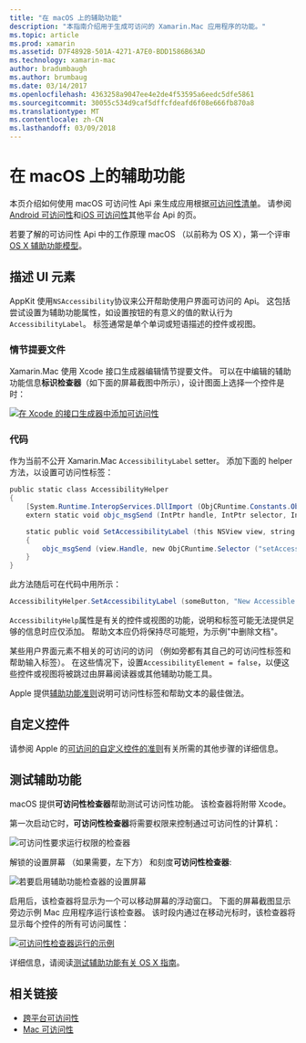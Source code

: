 ```yaml
---
title: "在 macOS 上的辅助功能"
description: "本指南介绍用于生成可访问的 Xamarin.Mac 应用程序的功能。"
ms.topic: article
ms.prod: xamarin
ms.assetid: D7F4892B-501A-4271-A7E0-BDD1586B63AD
ms.technology: xamarin-mac
author: bradumbaugh
ms.author: brumbaug
ms.date: 03/14/2017
ms.openlocfilehash: 4363258a9047ee4e2de4f53595a6eedc5dfe5861
ms.sourcegitcommit: 30055c534d9caf5dffcfdeafd6f08e666fb870a8
ms.translationtype: MT
ms.contentlocale: zh-CN
ms.lasthandoff: 03/09/2018
---
```

# <a name="accessibility-on-macos"></a>在 macOS 上的辅助功能

本页介绍如何使用 macOS 可访问性 Api 来生成应用根据[可访问性清单](~/cross-platform/app-fundamentals/accessibility.md)。
请参阅[Android 可访问性](~/android/app-fundamentals/accessibility.md)和[iOS 可访问性](~/ios/app-fundamentals/accessibility.md)其他平台 Api 的页。

若要了解的可访问性 Api 中的工作原理 macOS （以前称为 OS X），第一个评审[OS X 辅助功能模型](https://developer.apple.com/library/mac/documentation/Accessibility/Conceptual/AccessibilityMacOSX/OSXAXmodel.html)。

## <a name="describing-ui-elements"></a>描述 UI 元素

AppKit 使用`NSAccessibility`协议来公开帮助使用户界面可访问的 Api。 这包括尝试设置为辅助功能属性，如设置按钮的有意义的值的默认行为`AccessibilityLabel`。 标签通常是单个单词或短语描述的控件或视图。

### <a name="storyboard-files"></a>情节提要文件

Xamarin.Mac 使用 Xcode 接口生成器编辑情节提要文件。
可以在中编辑的辅助功能信息**标识检查器**（如下面的屏幕截图中所示），设计图面上选择一个控件是时：

[![在 Xcode 的接口生成器中添加可访问性](accessibility-images/xcode.png "在 Xcode 的接口生成器中添加可访问性")](accessibility-images/xcode-large.png#lightbox)

### <a name="code"></a>代码

作为当前不公开 Xamarin.Mac `AccessibilityLabel` setter。  添加下面的 helper 方法，以设置可访问性标签：

```csharp
public static class AccessibilityHelper
{
    [System.Runtime.InteropServices.DllImport (ObjCRuntime.Constants.ObjectiveCLibrary)]
    extern static void objc_msgSend (IntPtr handle, IntPtr selector, IntPtr label);

    static public void SetAccessibilityLabel (this NSView view, string value)
    {
        objc_msgSend (view.Handle, new ObjCRuntime.Selector ("setAccessibilityLabel:").Handle, new NSString (value).Handle);
    }
}
```

此方法随后可在代码中用所示：

```csharp
AccessibilityHelper.SetAccessibilityLabel (someButton, "New Accessible Description");
```

`AccessibilityHelp`属性是有关的控件或视图的功能，说明和标签可能无法提供足够的信息时应仅添加。 帮助文本应仍将保持尽可能短，为示例"中删除文档"。

某些用户界面元素不相关的可访问的访问 （例如旁都有其自己的可访问性标签和帮助输入标签）。
在这些情况下，设置`AccessibilityElement = false`，以便这些控件或视图将被跳过由屏幕阅读器或其他辅助功能工具。

Apple 提供[辅助功能准则](https://developer.apple.com/library/mac/documentation/Accessibility/Conceptual/AccessibilityMacOSX/EnhancingtheAccessibilityofStandardAppKitControls.html)说明可访问性标签和帮助文本的最佳做法。

## <a name="custom-controls"></a>自定义控件

请参阅 Apple 的[可访问的自定义控件的准则](https://developer.apple.com/library/mac/documentation/Accessibility/Conceptual/AccessibilityMacOSX/ImplementingAccessibilityforCustomControls.html)有关所需的其他步骤的详细信息。

## <a name="testing-accessibility"></a>测试辅助功能

macOS 提供**可访问性检查器**帮助测试可访问性功能。 该检查器将附带 Xcode。

第一次启动它时，**可访问性检查器**将需要权限来控制通过可访问性的计算机：

![可访问性要求运行权限的检查器](accessibility-images/accessibility-inspector-1.png "可访问性要求运行权限的检查器")

解锁的设置屏幕 （如果需要，左下方） 和刻度**可访问性检查器**:

![若要启用辅助功能检查器的设置屏幕](accessibility-images/accessibility-inspector-2.png "设置屏幕，若要启用辅助功能检查器")

启用后，该检查器将显示为一个可以移动屏幕的浮动窗口。 下面的屏幕截图显示旁边示例 Mac 应用程序运行该检查器。 该时段内通过在移动光标时，该检查器将显示每个控件的所有可访问属性：

[![可访问性检查器运行的示例](accessibility-images/accessibility-example.png "的辅助功能示例拦截器运行")](accessibility-images/accessibility-example-large.png#lightbox)

详细信息，请阅读[测试辅助功能有关 OS X 指南](https://developer.apple.com/library/mac/documentation/Accessibility/Conceptual/AccessibilityMacOSX/OSXAXTestingApps.html)。



## <a name="related-links"></a>相关链接

- [跨平台可访问性](~/cross-platform/app-fundamentals/accessibility.md)
- [Mac 可访问性](https://www.apple.com/accessibility/mac/)
